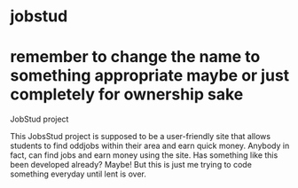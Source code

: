 # jobstud
# remember to change the name to something appropriate maybe or just completely for ownership sake

JobStud project

This JobsStud project is supposed to be a user-friendly site that allows students to find oddjobs within their area and earn quick money. Anybody in fact, can find jobs and earn money using the site. Has something like this been developed already? Maybe! But this is just me trying to code something everyday until lent is over.
